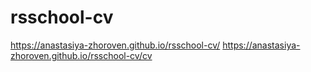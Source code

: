 # rsschool-cv
https://anastasiya-zhoroven.github.io/rsschool-cv/
https://anastasiya-zhoroven.github.io/rsschool-cv/cv
